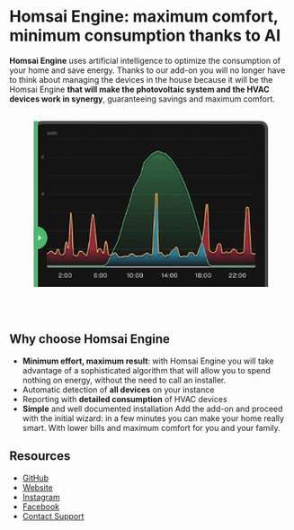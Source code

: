 # Homsai Engine: maximum comfort, minimum consumption thanks to AI

**Homsai Engine** uses artificial intelligence to optimize the consumption of your home and save energy.
Thanks to our add-on you will no longer have to think about managing the devices in the house because it will be the Homsai Engine **that will make the photovoltaic system and the HVAC devices work in synergy**, guaranteeing savings and maximum comfort.
<br/><br/>

<p align="center">
  <img src="homsai/assets/homsai1.gif" />
</p>
<br/><br/>

## Why choose Homsai Engine

- **Minimum effort, maximum result**: with Homsai Engine you will take advantage of a sophisticated algorithm that will allow you to spend nothing on energy, without the need to call an installer.
- Automatic detection of **all devices** on your instance
- Reporting with **detailed consumption** of HVAC devices
- **Simple** and well documented installation
  Add the add-on and proceed with the initial wizard: in a few minutes you can make your home really smart. With lower bills and maximum comfort for you and your family.

## Resources

- [GitHub](https://github.com/HOMSAI-Smart-Home/HOMSAI-Add-on)
- [Website](www.homsai.app)
- [Instagram](https://www.instagram.com/homsai.app/)
- [Facebook](https://www.facebook.com/HomsaiApp)
- [Contact Support](mailto:hello@homsai.app)

